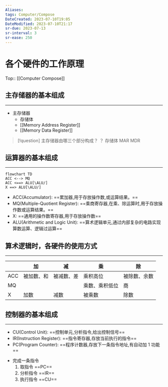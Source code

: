 ```yaml
---
Aliases: 
tags: Computer/Compose 
DateCreated: 2023-07-10T19:05
DateModified: 2023-07-10T21:17
sr-due: 2023-07-13
sr-interval: 3
sr-ease: 250
---
```

# 各个硬件的工作原理
Top:: [[Computer Compose]]

## 主存储器的基本组成
---
- 主存储器
	- 存储体
	- [[Memory Address Register]]
	- [[Memory Data Register]]

> [!question] 主存储器由哪三个部分构成？
？
> 存储体
> MAR
> MDR

## 运算器的基本组成
---

```mermaid
flowchart TD
ACC <--> MQ
ACC <==> ALU[\ALU/]
X ==> ALU[\ALU/]
```

- ACC(Accumulator): ==累加器,用于存放操作数,或运算结果。==
- MQ(Multiple-Quotient Register): ==乘商寄存器,在乘、除运算时,用于存放操作数或运算结果。==
- X: ==通用的操作数寄存器,用于存放操作数==
- ALU(Arithmetic and Logic Unit): ==算术逻辑单元,通过内部复杂的电路实现算数运算、逻辑过运算==
<!--SR:!2023-07-13,3,250!2023-07-13,3,250!2023-07-13,3,250!2023-07-13,3,250-->

## 算术逻辑时，各硬件的使用方式
---

|     | 加         | 减         | 乘             | 除           |
| --- | ---------- | ---------- | -------------- | ------------ |
| ACC | 被加数、和 | 被减数、差 | 乘积高位       | 被除数、余数 |
| MQ  |            |            | 乘数、乘积低位 | 商           |
| X   | 加数       | 减数       | 被乘数         | 除数         |

## 控制器的基本组成
---
- CU(Control Unit): ==控制单元,分析指令,给出控制信号==
- IR(Instruction Register): ==指令寄存器,存放当前执行的指令==
- PC(Program Counter): ==程序计数器,存放下一条指令地址,有自动加 1 功能==
<!--SR:!2023-07-13,3,250!2023-08-16,23,250!2023-07-13,3,250-->

- 完成一条指令
	1. 取指令 ==PC==
	2. 分析指令 ==IR==
	3. 执行指令 ==CU==
<!--SR:!2023-08-17,24,270!2023-07-13,3,250!2023-07-13,3,250-->
